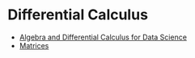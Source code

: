 # Differential Calculus

- [Algebra and Differential Calculus for Data Science](https://imp.i384100.net/LX5M7M)
- [Matrices](https://www.geeksforgeeks.org/matrices/)

